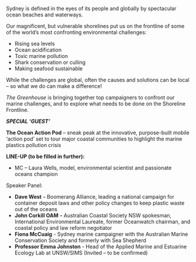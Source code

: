 Sydney is defined in the eyes of its people and globally by spectacular ocean beaches and waterways.

Our magnificent, but vulnerable shorelines put us on the frontline of some of the world’s most confronting environmental challenges:

 - Rising sea levels
 - Ocean acidification 
 - Toxic marine pollution
 - Shark conservation or culling
 - Making seafood sustainable
 
While the challenges are global, often the causes and solutions can be local – so what we do can make a difference!

*The Greenhouse* is bringing together top campaigners to confront our marine challenges, and to explore what needs to be done on the Shoreline Frontline.

***SPECIAL ‘GUEST’***

**The Ocean Action Pod** – sneak peak at the innovative, purpose-built mobile ‘action pod’ set to tour major coastal communities to highlight the marine plastics pollution crisis

**LINE-UP (to be filled in further):**

 - MC – Laura Wells, model, environmental scientist and passionate oceans champion

Speaker Panel:

 - **Dave West** – Boomerang Alliance, leading a national campaign for container deposit laws and other policy changes to keep plastic waste out of the oceans
 - **John Corkill OAM** – Australian Coastal Society NSW spokesman, International Environmental Laureate, former Oceanwatch chairman, and coastal policy and law reform negotiator 
 - **Fiona McCuaig** - Sydney marine campaigner with the Australian Marine Conservation Society and formerly with Sea Shepherd
 - **Professor Emma Johnston** - Head of the Applied Marine and Estuarine Ecology Lab at UNSW/SIMS (Invited – to be confirmed)
